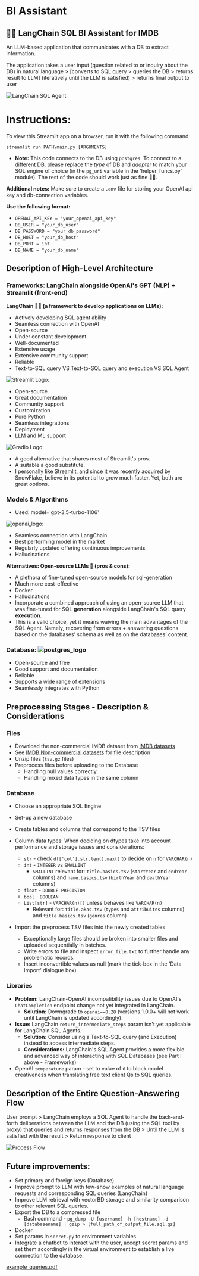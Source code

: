 # BI Assistant 

## 🦜🔗 LangChain SQL BI Assistant for IMDB
An LLM-based application that communicates with a DB to extract information.

The application takes a user input (question related to or inquiry about the DB) in natural language > [converts to SQL query > queries the DB > returns result to LLM] (iteratively until the LLM is satisfied) > returns final output to user

![LangChain SQL Agent](images/langchain_sql_agent.png)

# Instructions:
To view this Streamlit app on a browser, run it with the following command:

    streamlit run PATH\main.py [ARGUMENTS]

* **Note:** This code connects to the DB using `postgres`. To connect to a different DB, please replace the _type_ of DB and _adapter_ to match your SQL engine of choice (in the `pg_uri` variable in the 'helper_funcs.py' module). The rest of the code should work just as fine 👍🏼.

**Additional notes:**
Make sure to create a `.env` file for storing your OpenAI api key and db-connection variables.

**Use the following format:**
* `OPENAI_API_KEY = "your_openai_api_key"`
* `DB_USER = "your_db_user"`
* `DB_PASSWORD = "your_db_password"`
* `DB_HOST = "your_db_host"`
* `DB_PORT = int`
* `DB_NAME = "your_db_name"`





## Description of High-Level Architecture
### Frameworks: LangChain alongside OpenAI's GPT (NLP) + Streamlit (front-end)
**LangChain 🦜🔗 (a framework to develop applications on LLMs):**
* Actively developing SQL agent ability
* Seamless connection with OpenAI
* Open-source
* Under constant development
* Well-documented
* Extensive usage
* Extensive community support
* Reliable
* Text-to-SQL query VS Text-to-SQL query and execution VS SQL Agent
			
![Streamlit Logo](/images/streamlit_logo.png):
* Open-source
* Great documentation
* Community support
* Customization
* Pure Python
* Seamless integrations
* Deployment
* LLM and ML support
			
![Gradio Logo](images/gradio_logo.png):
* A good alternative that shares most of Streamlit's pros.
* A suitable a good substitute.
* I personally like Streamlit, and since it was recently acquired by SnowFlake, believe in its potential to grow much faster. Yet, both are great options.
			
### Models & Algorithms
* Used: model='gpt-3.5-turbo-1106'
			
![openai_logo](images/openai_logo.png):
* Seamless connection with LangChain
* Best performing model in the market
* Regularly updated offering continuous improvements
* Hallucinations
			
**Alternatives: Open-source LLMs 🦙 (pros & cons):**
* A plethora of fine-tuned open-source models for sql-generation
* Much more cost-effective
* Docker
* Hallucinations
* Incorporate a combined approach of using an open-source LLM that was fine-tuned for SQL **generation** alongside LangChain's SQL query **execution**.
* This is a valid choice, yet it means waiving the main advantages of the SQL Agent.
  Namely, recovering from errors + answering questions based on the databases’ schema as well as on the databases’ content.  
 
### Database: ![postgres_logo](images/postgresql_logo.png)
* Open-source and free
* Good support and documentation
* Reliable
* Supports a wide range of extensions
* Seamlessly integrates with Python

## Preprocessing Stages - Description & Considerations
### Files
* Download the non-commercial IMDB dataset from [IMDB datasets](https://datasets.imdbws.com/)
* See [IMDB Non-commercial datasets](https://developer.imdb.com/non-commercial-datasets/) for file description
* Unzip files (`tsv.gz` files)
* Preprocess files before uploading to the Database
  * Handling null values correctly
  * Handling mixed data types in the same column				  
  
### Database
* Choose an appropriate SQL Engine
* Set-up a new database
* Create tables and columns that correspond to the TSV files
* Column data types: When deciding on dtypes take into account performance and storage issues and considerations:
  * `str` - check `df['col'].str.len().max()` to decide on `n` for `VARCHAR(n)`
  * `int` - `INTEGER` vs `SMALLINT`
    *   `SMALLINT` relevant for: `title.basics.tsv` (`startYear` and `endYear` columns) and
      `name.basics.tsv` (`birthYear` and `deathYear` columns)
  * `float` - `DOUBLE PRECISION`
  * `bool` - `BOOLEAN`
  * `List[str]` - `VARCHAR(n)[]` unless behaves like `VARCHAR(n)`
    * Relevant for:
      `title.akas.tsv` (`types` and `attribuites` columns)
      and `title.basics.tsv` (`genres` column)

* Import the preprocess TSV files into the newly created tables
  * Exceptionally large files should be broken into smaller files and uploaded sequentially in batches.
  * Write errors to file and inspect `error_file.txt` to further handle any problematic records.
  * Insert inconvertible values as null (mark the tick-box in the 'Data Import' dialogue box)

### Libraries
* **Problem:** LangChain-OpenAI incompatibility issues due to OpenAI's `ChatCompletion` endpoint change not yet integrated in LangChain.
  * **Solution:** Downgrade to `openai==0.28` (versions 1.0.0+ will not work until LangChain is updated accordingly).
* **Issue:** LangChain `return_intermediate_steps` param isn't yet applicable for LangChain SQL Agents.
  * **Solution:** Consider using a Text-to-SQL query (and Execution) instead to access intermediate steps.
  * **Considerations:** LangChain's SQL Agent provides a more flexible and advanced way of interacting with SQL Databases (see Part I above - Frameworks) 
* OpenAI `temperature` param - set to value of `0` to block model creativeness when translating free text client Qs to SQL queries.
		
## Description of the Entire Question-Answering Flow
User prompt > LangChain employs a SQL Agent to handle the back-and-forth deliberations between the LLM and the DB (using the SQL tool by proxy) that queries and returns responses from the DB > Until the LLM is satisfied with the result > Return response to client

![Process Flow](images/process.png)

## Future improvements:
* Set primary and foreign keys (Database)
* Improve prompt to LLM with few-show examples of natural language requests and corresponding SQL queries (LangChain)
* Improve LLM retrieval with vectorBD storage and similarity comparison to other relevant SQL queries.
* Export the DB to a compressed file
  * Bash command - `pg_dump -U [username] -h [hostname] -d [databasename] | gzip > [full_path_of_output_file.sql.gz]`
* Docker
* Set params in `secret.py` to environment variables
* Integrate a chatbot to interact with the user, accept secret params and set them accordingly in the virtual environment to establish a live connection to the database.

[example_queries.pdf](docs/example_queries.pdf)
